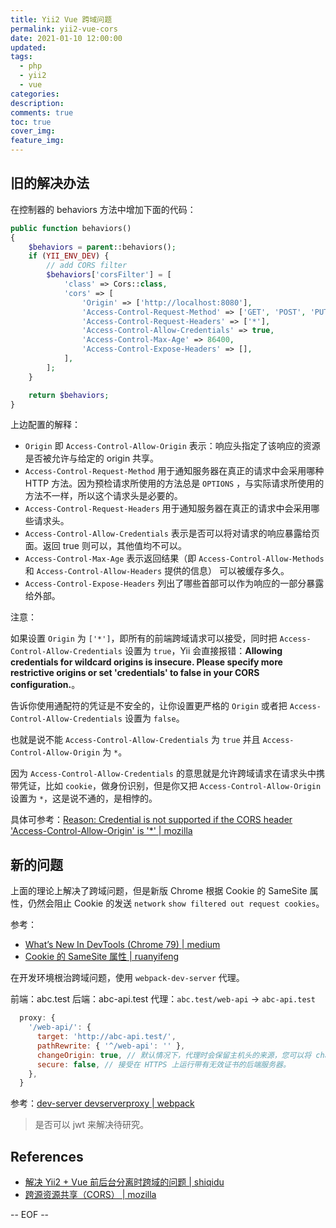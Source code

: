 ```yaml
---
title: Yii2 Vue 跨域问题
permalink: yii2-vue-cors
date: 2021-01-10 12:00:00
updated:
tags:
  - php
  - yii2
  - vue
categories:
description:
comments: true
toc: true
cover_img:
feature_img:
---
```


## 旧的解决办法

在控制器的 behaviors 方法中增加下面的代码：

```php
public function behaviors()
{
    $behaviors = parent::behaviors();
    if (YII_ENV_DEV) {
        // add CORS filter
        $behaviors['corsFilter'] = [
            'class' => Cors::class,
            'cors' => [
                'Origin' => ['http://localhost:8080'],
                'Access-Control-Request-Method' => ['GET', 'POST', 'PUT', 'PATCH', 'DELETE', 'HEAD', 'OPTIONS'],
                'Access-Control-Request-Headers' => ['*'],
                'Access-Control-Allow-Credentials' => true,
                'Access-Control-Max-Age' => 86400,
                'Access-Control-Expose-Headers' => [],
            ],
        ];
    }

    return $behaviors;
}
```

上边配置的解释：

- `Origin` 即 `Access-Control-Allow-Origin` 表示：响应头指定了该响应的资源是否被允许与给定的 origin 共享。
- `Access-Control-Request-Method` 用于通知服务器在真正的请求中会采用哪种 HTTP 方法。因为预检请求所使用的方法总是 `OPTIONS` ，与实际请求所使用的方法不一样，所以这个请求头是必要的。
- `Access-Control-Request-Headers` 用于通知服务器在真正的请求中会采用哪些请求头。
- `Access-Control-Allow-Credentials` 表示是否可以将对请求的响应暴露给页面。返回 true 则可以，其他值均不可以。
- `Access-Control-Max-Age` 表示返回结果（即 `Access-Control-Allow-Methods` 和 `Access-Control-Allow-Headers` 提供的信息） 可以被缓存多久。
- `Access-Control-Expose-Headers` 列出了哪些首部可以作为响应的一部分暴露给外部。

注意：

如果设置 `Origin` 为 `['*']`，即所有的前端跨域请求可以接受，同时把 `Access-Control-Allow-Credentials` 设置为 `true`，Yii 会直接报错：**Allowing credentials for wildcard origins is insecure. Please specify more restrictive origins or set 'credentials' to false in your CORS configuration.**。

告诉你使用通配符的凭证是不安全的，让你设置更严格的 `Origin` 或者把 `Access-Control-Allow-Credentials` 设置为 `false`。

也就是说不能 `Access-Control-Allow-Credentials` 为 `true` 并且 `Access-Control-Allow-Origin` 为 `*`。

因为 `Access-Control-Allow-Credentials` 的意思就是允许跨域请求在请求头中携带凭证，比如 `cookie`，做身份识别，但是你又把 `Access-Control-Allow-Origin` 设置为 `*`，这是说不通的，是相悖的。

具体可参考：[Reason: Credential is not supported if the CORS header 'Access-Control-Allow-Origin' is '\*' | mozilla](https://developer.mozilla.org/zh-CN/docs/Web/HTTP/CORS/Errors/CORSNotSupportingCredentials)

## 新的问题

上面的理论上解决了跨域问题，但是新版 Chrome 根据 Cookie 的 SameSite 属性，仍然会阻止 Cookie 的发送 `network` `show filtered out request cookies`。

参考：

- [What’s New In DevTools (Chrome 79) | medium](https://medium.com/faun/whats-new-in-devtools-chrome-79-1b2df6cdd759)
- [Cookie 的 SameSite 属性 | ruanyifeng](https://www.ruanyifeng.com/blog/2019/09/cookie-samesite.html)

在开发环境根治跨域问题，使用 `webpack-dev-server` 代理。

前端：abc.test
后端：abc-api.test
代理：`abc.test/web-api` -> `abc-api.test`

```js
  proxy: {
    '/web-api/': {
      target: 'http://abc-api.test/',
      pathRewrite: { '^/web-api': '' },
      changeOrigin: true, // 默认情况下，代理时会保留主机头的来源，您可以将 changeOrigin 设置为true 来覆盖此行为。
      secure: false, // 接受在 HTTPS 上运行带有无效证书的后端服务器。
    },
  }
```

参考：[dev-server devserverproxy | webpack](https://webpack.js.org/configuration/dev-server/#devserverproxy)

> 是否可以 jwt 来解决待研究。

## References

- [解决 Yii2 + Vue 前后台分离时跨域的问题 | shiqidu](https://www.shiqidu.com/d/846)
- [跨源资源共享（CORS） | mozilla](https://developer.mozilla.org/zh-CN/docs/Web/HTTP/Access_control_CORS)

-- EOF --
